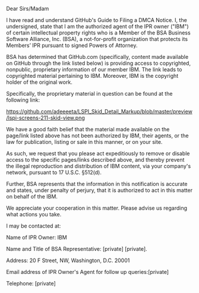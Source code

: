 Dear Sirs/Madam

 

I have read and understand GitHub's Guide to Filing a DMCA Notice. I, the undersigned, state that I am the authorized agent of the IPR owner ("IBM") of certain intellectual property rights who is a Member of the BSA Business Software Alliance, Inc. (BSA), a not-for-profit organization that protects its Members’ IPR pursuant to signed Powers of Attorney.

 

BSA has determined that GitHub.com (specifically, content made available on GitHub through the link listed below) is providing access to copyrighted, nonpublic, proprietary information of our member IBM. The link leads to copyrighted material pertaining to IBM. Moreover, IBM is the copyright holder of the original work.

 

Specifically, the proprietary material in question can be found at the following link: 

 

https://github.com/adeeeeta/LSPI_Skid_Detail_Markup/blob/master/preview/lspi-screens-211-skid-view.png

 

We have a good faith belief that the material made available on the page/link listed above has not been authorized by IBM, their agents, or the law for publication, listing or sale in this manner, or on your site.

 

As such, we request that you please act expeditiously to remove or disable access to the specific pages/links described above, and thereby prevent the illegal reproduction and distribution of IBM content, via your company's network, pursuant to 17 U.S.C. §512(d).

 

Further, BSA represents that the information in this notification is accurate and states, under penalty of perjury, that it is authorized to act in this matter on behalf of the IBM.

 

We appreciate your cooperation in this matter. Please advise us regarding what actions you take.

 

I may be contacted at:

 

Name of IPR Owner: IBM

Name and Title of BSA Representative: [private] [private].

Address: 20 F Street, NW, Washington, D.C. 20001

Email address of IPR Owner's Agent for follow up queries:[private]

Telephone: [private]
